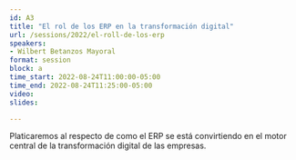 ```yaml
---
id: A3
title: "El rol de los ERP en la transformación digital"
url: /sessions/2022/el-roll-de-los-erp
speakers:
- Wilbert Betanzos Mayoral
format: session
block: a
time_start: 2022-08-24T11:00:00-05:00
time_end: 2022-08-24T11:25:00-05:00
video: 
slides:

---
```


Platicaremos al respecto de como el ERP se está convirtiendo en el motor central de la transformación digital de las empresas.